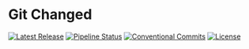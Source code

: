 # Git Changed
[![Latest Release](https://gitlab.com/DeveloperC/git-changed/-/badges/release.svg)](https://gitlab.com/DeveloperC/git-changed/-/releases)
[![Pipeline Status](https://gitlab.com/DeveloperC/git-changed/badges/main/pipeline.svg)](https://gitlab.com/DeveloperC/git-changed/-/pipelines)
[![Conventional Commits](https://img.shields.io/badge/Conventional%20Commits-1.0.0-yellow.svg)](https://conventionalcommits.org)
[![License](https://img.shields.io/badge/License-AGPLv3-blue.svg)](https://www.gnu.org/licenses/agpl-3.0)
